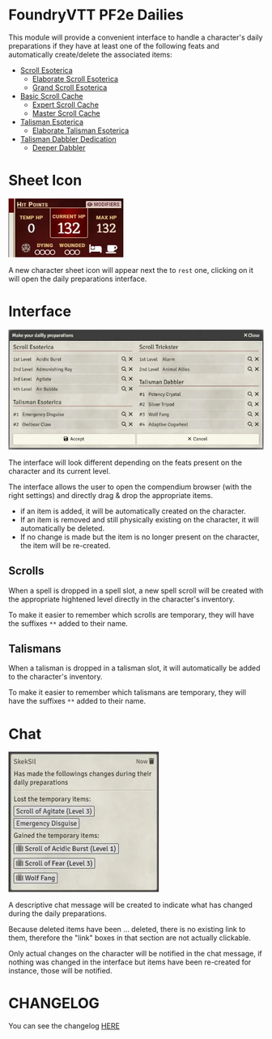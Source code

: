 # FoundryVTT PF2e Dailies

This module will provide a convenient interface to handle a character's daily preparations if they have at least one of the following feats and automatically create/delete the associated items:

-   [Scroll Esoterica](https://2e.aonprd.com/Feats.aspx?ID=3713)
    -   [Elaborate Scroll Esoterica](https://2e.aonprd.com/Feats.aspx?ID=3720)
    -   [Grand Scroll Esoterica](https://2e.aonprd.com/Feats.aspx?ID=3730)
-   [Basic Scroll Cache](https://2e.aonprd.com/Feats.aspx?ID=2054)
    -   [Expert Scroll Cache](https://2e.aonprd.com/Feats.aspx?ID=2056)
    -   [Master Scroll Cache](https://2e.aonprd.com/Feats.aspx?ID=2057)
-   [Talisman Esoterica](https://2e.aonprd.com/Feats.aspx?ID=3706)
    -   [Elaborate Talisman Esoterica](https://2e.aonprd.com/Feats.aspx?ID=3716)
-   [Talisman Dabbler Dedication](https://2e.aonprd.com/Feats.aspx?ID=2079)
    -   [Deeper Dabbler](https://2e.aonprd.com/Feats.aspx?ID=2081)

# Sheet Icon

![](./readme/icon.webp)

A new character sheet icon will appear next the to `rest` one, clicking on it will open the daily preparations interface.

# Interface

![](./readme/interface.webp)

The interface will look different depending on the feats present on the character and its current level.

The interface allows the user to open the compendium browser (with the right settings) and directly drag & drop the appropriate items.

-   if an item is added, it will be automatically created on the character.
-   If an item is removed and still physically existing on the character, it will automatically be deleted.
-   If no change is made but the item is no longer present on the character, the item will be re-created.

## Scrolls

When a spell is dropped in a spell slot, a new spell scroll will be created with the appropriate hightened level directly in the character's inventory.

To make it easier to remember which scrolls are temporary, they will have the suffixes `**` added to their name.

## Talismans

When a talisman is dropped in a talisman slot, it will automatically be added to the character's inventory.

To make it easier to remember which talismans are temporary, they will have the suffixes `**` added to their name.

# Chat

![](./readme/chat.webp)

A descriptive chat message will be created to indicate what has changed during the daily preparations.

Because deleted items have been ... deleted, there is no existing link to them, therefore the "link" boxes in that section are not actually clickable.

Only actual changes on the character will be notified in the chat message, if nothing was changed in the interface but items have been re-created for instance, those will be notified.

# CHANGELOG

You can see the changelog [HERE](./CHANGELOG.md)
